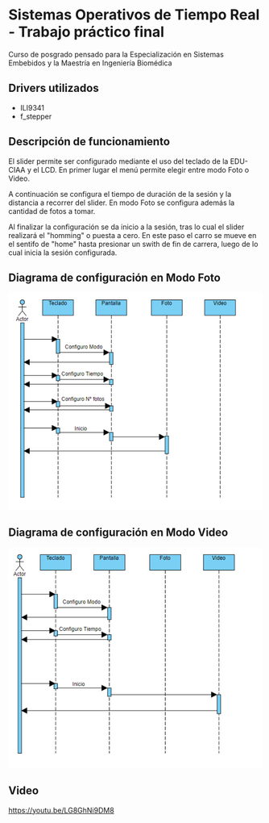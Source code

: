 # Sistemas Operativos de Tiempo Real - Trabajo práctico final 

Curso de posgrado pensado para la Especialización en Sistemas Embebidos y la Maestría en Ingeniería Biomédica


## Drivers utilizados

- ILI9341
- f_stepper

## Descripción de funcionamiento

El slider permite ser configurado mediante el uso del teclado de la EDU-CIAA y el LCD. En primer lugar el menú permite elegir entre modo
Foto o Video.

A continuación se configura el tiempo de duración de la sesión y la distancia a recorrer del slider. En modo Foto se configura
además la cantidad de fotos a tomar.

Al finalizar la configuración se da inicio a la sesión, tras lo cual el slider realizará el "homming" o puesta a cero. En este
paso el carro se mueve en el sentifo de "home" hasta presionar un swith de fin de carrera, luego de lo cual inicia la 
sesión configurada.

## Diagrama de configuración en Modo Foto

![alt text](https://github.com/juanic/plantilla/blob/master/dia_1.png)

## Diagrama de configuración en Modo Video

![alt text](https://github.com/juanic/plantilla/blob/master/dia_2.png)


## Video
https://youtu.be/LG8GhNi9DM8
